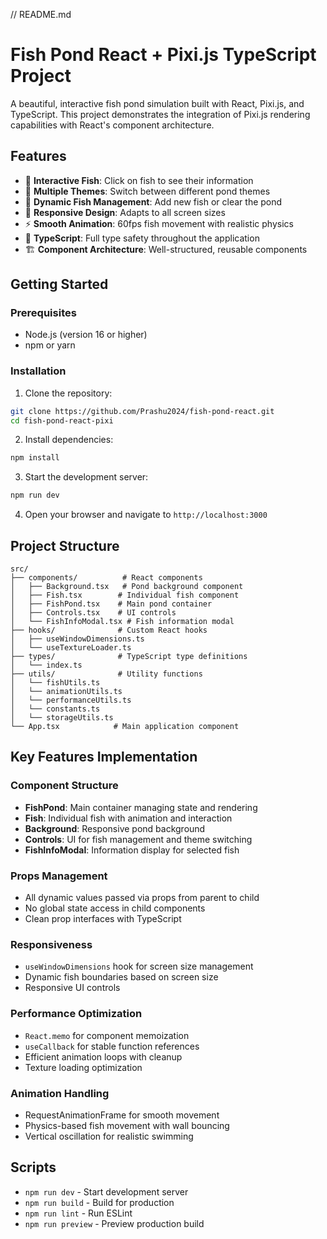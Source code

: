 // README.md
# Fish Pond React + Pixi.js TypeScript Project

A beautiful, interactive fish pond simulation built with React, Pixi.js, and TypeScript. This project demonstrates the integration of Pixi.js rendering capabilities with React's component architecture.

## Features

- 🐠 **Interactive Fish**: Click on fish to see their information
- 🎨 **Multiple Themes**: Switch between different pond themes
- 🔧 **Dynamic Fish Management**: Add new fish or clear the pond
- 📱 **Responsive Design**: Adapts to all screen sizes
- ⚡ **Smooth Animation**: 60fps fish movement with realistic physics
- 🎯 **TypeScript**: Full type safety throughout the application
- 🏗️ **Component Architecture**: Well-structured, reusable components


## Getting Started

### Prerequisites

- Node.js (version 16 or higher)
- npm or yarn

### Installation

1. Clone the repository:
```bash
git clone https://github.com/Prashu2024/fish-pond-react.git
cd fish-pond-react-pixi
```

2. Install dependencies:
```bash
npm install
```

3. Start the development server:
```bash
npm run dev
```

4. Open your browser and navigate to `http://localhost:3000`

## Project Structure

```
src/
├── components/          # React components
│   ├── Background.tsx   # Pond background component
│   ├── Fish.tsx        # Individual fish component
│   ├── FishPond.tsx    # Main pond container
│   ├── Controls.tsx    # UI controls
│   └── FishInfoModal.tsx # Fish information modal
├── hooks/              # Custom React hooks
│   ├── useWindowDimensions.ts
│   └── useTextureLoader.ts
├── types/              # TypeScript type definitions
│   └── index.ts
├── utils/              # Utility functions
│   └── fishUtils.ts
│   └── animationUtils.ts
│   └── performanceUtils.ts
│   └── constants.ts
│   └── storageUtils.ts
└── App.tsx            # Main application component
```

## Key Features Implementation

### Component Structure
- **FishPond**: Main container managing state and rendering
- **Fish**: Individual fish with animation and interaction
- **Background**: Responsive pond background
- **Controls**: UI for fish management and theme switching
- **FishInfoModal**: Information display for selected fish

### Props Management
- All dynamic values passed via props from parent to child
- No global state access in child components
- Clean prop interfaces with TypeScript

### Responsiveness
- `useWindowDimensions` hook for screen size management
- Dynamic fish boundaries based on screen size
- Responsive UI controls

### Performance Optimization
- `React.memo` for component memoization
- `useCallback` for stable function references
- Efficient animation loops with cleanup
- Texture loading optimization

### Animation Handling
- RequestAnimationFrame for smooth movement
- Physics-based fish movement with wall bouncing
- Vertical oscillation for realistic swimming

## Scripts

- `npm run dev` - Start development server
- `npm run build` - Build for production
- `npm run lint` - Run ESLint
- `npm run preview` - Preview production build
